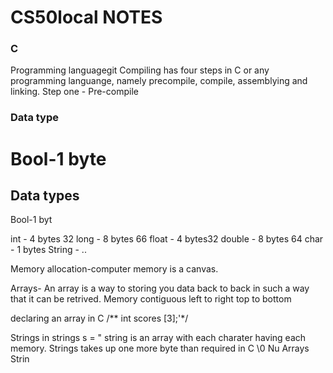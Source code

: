 # CS50local NOTES

### C 
Programming languagegit 
  Compiling has four steps in C or any programming languange, namely precompile, compile, assemblying and linking.
  Step one
    - Pre-compile


### Data type
Bool-1 byte
=======
## Data types
Bool-1 byt

int - 4 bytes 32
long - 8 bytes 66
float - 4 bytes32
double - 8 bytes 64
char - 1 bytes
String - ..

Memory allocation-computer memory is a canvas.

Arrays- An array is a way to storing you data back to back in such a way that it can be retrived. Memory contiguous left to right top to bottom

declaring an array in C
    /** int scores [3];'*/

Strings in
strings s = " string is an array with each charater having each memory.
Strings takes up one more byte than required in C \0 Nu
Arrays
Strin
